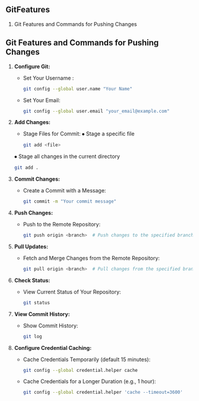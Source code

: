 ## GitFeatures
1. Git Features and Commands for Pushing Changes

## Git Features and Commands for Pushing Changes

1. **Configure Git:**
   - Set Your Username :
     ```sh
     git config --global user.name "Your Name"
     ```
   - Set Your Email:
     ```sh
     git config --global user.email "your_email@example.com"
     ```

2. **Add Changes:**
   - Stage Files for Commit:
   ⦁ Stage a specific file
     ```sh
     git add <file>
     ```
   ⦁ Stage all changes in the current directory
     ```sh
     git add .
     ```

3. **Commit Changes:**
   - Create a Commit with a Message:
     ```sh
     git commit -m "Your commit message"
     ```

4. **Push Changes:**
   - Push to the Remote Repository:
     ```sh
     git push origin <branch>  # Push changes to the specified branch
     ```

5. **Pull Updates:**
   - Fetch and Merge Changes from the Remote Repository:
     ```sh
     git pull origin <branch>  # Pull changes from the specified branch
     ```

6. **Check Status:**
   - View Current Status of Your Repository:
     ```sh
     git status
     ```

7. **View Commit History:**
   - Show Commit History:
     ```sh
     git log
     ```

8. **Configure Credential Caching:**
   - Cache Credentials Temporarily (default 15 minutes):
     ```sh
     git config --global credential.helper cache
     ```
   - Cache Credentials for a Longer Duration (e.g., 1 hour):
     ```sh
     git config --global credential.helper 'cache --timeout=3600'
     ```
